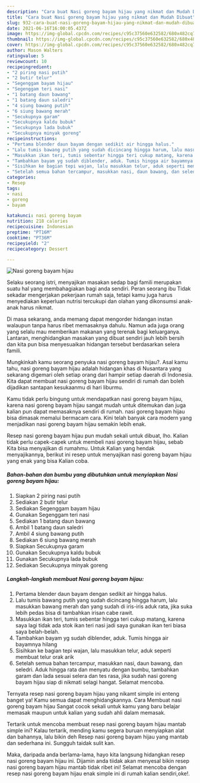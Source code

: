 ```yaml
---
description: "Cara buat Nasi goreng bayam hijau yang nikmat dan Mudah Dibuat"
title: "Cara buat Nasi goreng bayam hijau yang nikmat dan Mudah Dibuat"
slug: 932-cara-buat-nasi-goreng-bayam-hijau-yang-nikmat-dan-mudah-dibuat
date: 2021-06-16T16:00:05.437Z
image: https://img-global.cpcdn.com/recipes/c95c37560e632582/680x482cq70/nasi-goreng-bayam-hijau-foto-resep-utama.jpg
thumbnail: https://img-global.cpcdn.com/recipes/c95c37560e632582/680x482cq70/nasi-goreng-bayam-hijau-foto-resep-utama.jpg
cover: https://img-global.cpcdn.com/recipes/c95c37560e632582/680x482cq70/nasi-goreng-bayam-hijau-foto-resep-utama.jpg
author: Mason Walters
ratingvalue: 5
reviewcount: 10
recipeingredient:
- "2 piring nasi putih"
- "2 butir telur"
- "Segenggam bayam hijau"
- "Segenggam teri nasi"
- "1 batang daun bawang"
- "1 batang daun saledri"
- "4 siung bawang putih"
- "6 siung bawang merah"
- "Secukupnya garam"
- "Secukupnya kaldu bubuk"
- "Secukupnya lada bubuk"
- "Secukupnya minyak goreng"
recipeinstructions:
- "Pertama blender daun bayam dengan sedikit air hingga halus."
- "Lalu tumis bawang putih yang sudah dicincang hingga harum, lalu masukkan bawang merah dan yang sudah di iris-iris aduk rata, jika suka lebih pedas bisa di tambahkan irisan cabe rawit."
- "Masukkan ikan teri, tumis sebentar hingga teri cukup matang, karena saya lagi tidak ada stok ikan teri nasi jadi saya gunakan ikan teri biasa saya belah-belah."
- "Tambahkan bayam yg sudah diblender, aduk. Tumis hingga air bayamnya hilang"
- "Sisihkan ke bagian tepi wajan, lalu masukkan telur, aduk seperti membuat telur orak arik"
- "Setelah semua bahan tercampur, masukkan nasi, daun bawang, dan seledri. Aduk hingga rata dan menyatu dengan bumbu, tambahkan garam dan lada sesuai selera dan tes rasa, jika sudah nasi goreng bayam hijau siap di nikmati selagi hangat. Selamat mencoba."
categories:
- Resep
tags:
- nasi
- goreng
- bayam

katakunci: nasi goreng bayam 
nutrition: 218 calories
recipecuisine: Indonesian
preptime: "PT16M"
cooktime: "PT36M"
recipeyield: "2"
recipecategory: Dessert

---
```



![Nasi goreng bayam hijau](https://img-global.cpcdn.com/recipes/c95c37560e632582/680x482cq70/nasi-goreng-bayam-hijau-foto-resep-utama.jpg)

Selaku seorang istri, menyajikan masakan sedap bagi famili merupakan suatu hal yang membahagiakan bagi anda sendiri. Peran seorang ibu Tidak sekadar mengerjakan pekerjaan rumah saja, tetapi kamu juga harus menyediakan keperluan nutrisi tercukupi dan olahan yang dikonsumsi anak-anak harus nikmat.

Di masa  sekarang, anda memang dapat mengorder hidangan instan walaupun tanpa harus ribet memasaknya dahulu. Namun ada juga orang yang selalu mau memberikan makanan yang terenak bagi keluarganya. Lantaran, menghidangkan masakan yang dibuat sendiri jauh lebih bersih dan kita pun bisa menyesuaikan hidangan tersebut berdasarkan selera famili. 



Mungkinkah kamu seorang penyuka nasi goreng bayam hijau?. Asal kamu tahu, nasi goreng bayam hijau adalah hidangan khas di Nusantara yang sekarang digemari oleh setiap orang dari hampir setiap daerah di Indonesia. Kita dapat membuat nasi goreng bayam hijau sendiri di rumah dan boleh dijadikan santapan kesukaanmu di hari liburmu.

Kamu tidak perlu bingung untuk mendapatkan nasi goreng bayam hijau, karena nasi goreng bayam hijau sangat mudah untuk ditemukan dan juga kalian pun dapat memasaknya sendiri di rumah. nasi goreng bayam hijau bisa dimasak memalui bermacam cara. Kini telah banyak cara modern yang menjadikan nasi goreng bayam hijau semakin lebih enak.

Resep nasi goreng bayam hijau pun mudah sekali untuk dibuat, lho. Kalian tidak perlu capek-capek untuk membeli nasi goreng bayam hijau, sebab Kita bisa menyajikan di rumahmu. Untuk Kalian yang hendak menyajikannya, berikut ini resep untuk menyajikan nasi goreng bayam hijau yang enak yang bisa Kalian coba.

<!--inarticleads1-->

##### Bahan-bahan dan bumbu yang dibutuhkan untuk menyiapkan Nasi goreng bayam hijau:

1. Siapkan 2 piring nasi putih
1. Sediakan 2 butir telur
1. Sediakan Segenggam bayam hijau
1. Gunakan Segenggam teri nasi
1. Sediakan 1 batang daun bawang
1. Ambil 1 batang daun saledri
1. Ambil 4 siung bawang putih
1. Sediakan 6 siung bawang merah
1. Siapkan Secukupnya garam
1. Gunakan Secukupnya kaldu bubuk
1. Gunakan Secukupnya lada bubuk
1. Sediakan Secukupnya minyak goreng




<!--inarticleads2-->

##### Langkah-langkah membuat Nasi goreng bayam hijau:

1. Pertama blender daun bayam dengan sedikit air hingga halus.
1. Lalu tumis bawang putih yang sudah dicincang hingga harum, lalu masukkan bawang merah dan yang sudah di iris-iris aduk rata, jika suka lebih pedas bisa di tambahkan irisan cabe rawit.
1. Masukkan ikan teri, tumis sebentar hingga teri cukup matang, karena saya lagi tidak ada stok ikan teri nasi jadi saya gunakan ikan teri biasa saya belah-belah.
1. Tambahkan bayam yg sudah diblender, aduk. Tumis hingga air bayamnya hilang
1. Sisihkan ke bagian tepi wajan, lalu masukkan telur, aduk seperti membuat telur orak arik
1. Setelah semua bahan tercampur, masukkan nasi, daun bawang, dan seledri. Aduk hingga rata dan menyatu dengan bumbu, tambahkan garam dan lada sesuai selera dan tes rasa, jika sudah nasi goreng bayam hijau siap di nikmati selagi hangat. Selamat mencoba.




Ternyata resep nasi goreng bayam hijau yang nikamt simple ini enteng banget ya! Kamu semua dapat menghidangkannya. Cara Membuat nasi goreng bayam hijau Sangat cocok sekali untuk kamu yang baru belajar memasak maupun untuk kalian yang sudah ahli dalam memasak.

Tertarik untuk mencoba membuat resep nasi goreng bayam hijau mantab simple ini? Kalau tertarik, mending kamu segera buruan menyiapkan alat dan bahannya, lalu bikin deh Resep nasi goreng bayam hijau yang mantab dan sederhana ini. Sungguh taidak sulit kan. 

Maka, daripada anda berlama-lama, hayo kita langsung hidangkan resep nasi goreng bayam hijau ini. Dijamin anda tiidak akan menyesal bikin resep nasi goreng bayam hijau mantab tidak ribet ini! Selamat mencoba dengan resep nasi goreng bayam hijau enak simple ini di rumah kalian sendiri,oke!.

